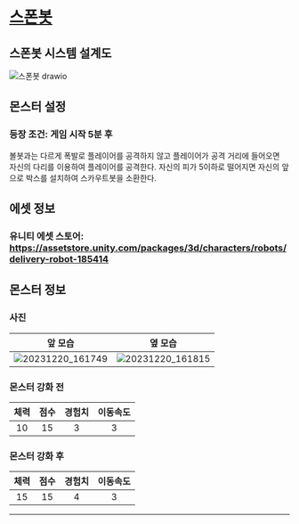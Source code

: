 # [스폰봇](../README.md)

## 스폰봇 시스템 설계도
![스폰봇 drawio](https://github.com/ACEDIA2567/CityGun/assets/101154683/861ce42a-27ed-4479-8896-25542751831e)

## 몬스터 설정
### 등장 조건: 게임 시작 5분 후
볼봇과는 다르게 폭발로 플레이어를 공격하지 않고 플레이어가 공격 거리에 들어오면   
자신의 다리를 이용하여 플레이어를 공격한다. 
자신의 피가 5이하로 떨어지면 자신의 앞으로 박스를 설치하여 스카우트봇을 소환한다.

## 에셋 정보
### 유니티 에셋 스토어: https://assetstore.unity.com/packages/3d/characters/robots/delivery-robot-185414

## 몬스터 정보
### 사진
|앞 모습|옆 모습|
|:---:|:---:|
|![20231220_161749](https://github.com/ACEDIA2567/CityGun/assets/101154683/2f6023b4-c40b-4e26-bcff-1160153c14fa)|![20231220_161815](https://github.com/ACEDIA2567/CityGun/assets/101154683/1255035a-d7c3-4318-823b-a9e0a1470dab)|

### 몬스터 강화 전
|체력|점수|경험치|이동속도|
|:---:|:---:|:---:|:---:|
|10|15|3|3|

### 몬스터 강화 후
|체력|점수|경험치|이동속도|
|:---:|:---:|:---:|:---:|
|15|15|4|3|



<hr>
